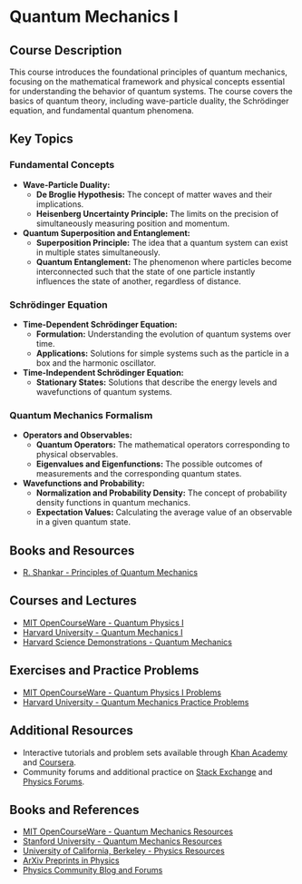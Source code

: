 # Quantum Mechanics I

## Course Description

This course introduces the foundational principles of quantum mechanics, focusing on the mathematical framework and physical concepts essential for understanding the behavior of quantum systems. The course covers the basics of quantum theory, including wave-particle duality, the Schrödinger equation, and fundamental quantum phenomena.

## Key Topics

### Fundamental Concepts
- **Wave-Particle Duality:**
  - **De Broglie Hypothesis:** The concept of matter waves and their implications.
  - **Heisenberg Uncertainty Principle:** The limits on the precision of simultaneously measuring position and momentum.
- **Quantum Superposition and Entanglement:**
  - **Superposition Principle:** The idea that a quantum system can exist in multiple states simultaneously.
  - **Quantum Entanglement:** The phenomenon where particles become interconnected such that the state of one particle instantly influences the state of another, regardless of distance.

### Schrödinger Equation
- **Time-Dependent Schrödinger Equation:**
  - **Formulation:** Understanding the evolution of quantum systems over time.
  - **Applications:** Solutions for simple systems such as the particle in a box and the harmonic oscillator.
- **Time-Independent Schrödinger Equation:**
  - **Stationary States:** Solutions that describe the energy levels and wavefunctions of quantum systems.

### Quantum Mechanics Formalism
- **Operators and Observables:**
  - **Quantum Operators:** The mathematical operators corresponding to physical observables.
  - **Eigenvalues and Eigenfunctions:** The possible outcomes of measurements and the corresponding quantum states.
- **Wavefunctions and Probability:**
  - **Normalization and Probability Density:** The concept of probability density functions in quantum mechanics.
  - **Expectation Values:** Calculating the average value of an observable in a given quantum state.

## Books and Resources
- [R. Shankar - Principles of Quantum Mechanics](https://fisica.net/mecanica-quantica/Shankar%20-%20Principles%20of%20quantum%20mechanics.pdf)

## Courses and Lectures
- [MIT OpenCourseWare - Quantum Physics I](https://ocw.mit.edu/courses/physics/8-04-quantum-physics-i-spring-2016/)
- [Harvard University - Quantum Mechanics I](https://scholar.harvard.edu/morii/classes/physics-143a-quantum-mechanics-i)
- [Harvard Science Demonstrations - Quantum Mechanics](https://sciencedemonstrations.fas.harvard.edu/quantum-mechanics)

## Exercises and Practice Problems
- [MIT OpenCourseWare - Quantum Physics I Problems](https://ocw.mit.edu/courses/physics/8-04-quantum-physics-i-spring-2016/pages/assignments/)
- [Harvard University - Quantum Mechanics Practice Problems](https://scholar.harvard.edu/morii/classes/physics-143a-quantum-mechanics-i)

## Additional Resources
- Interactive tutorials and problem sets available through [Khan Academy](https://www.khanacademy.org) and [Coursera](https://www.coursera.org).
- Community forums and additional practice on [Stack Exchange](https://physics.stackexchange.com) and [Physics Forums](https://www.physicsforums.com).

## Books and References
- [MIT OpenCourseWare - Quantum Mechanics Resources](https://ocw.mit.edu/courses/physics/)
- [Stanford University - Quantum Mechanics Resources](https://physics.stanford.edu/)
- [University of California, Berkeley - Physics Resources](https://physics.berkeley.edu/)
- [ArXiv Preprints in Physics](https://arxiv.org/archive/physics)
- [Physics Community Blog and Forums](https://www.physicscommunity.com)
